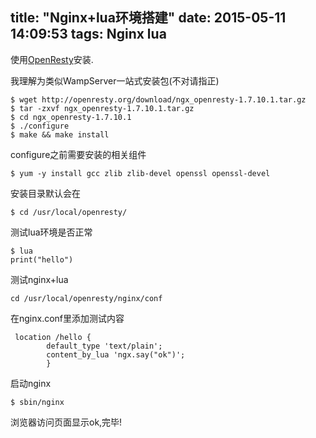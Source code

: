 title: "Nginx+lua环境搭建"
date: 2015-05-11 14:09:53
tags: Nginx lua
---
使用[OpenResty](http://openresty.org/)安装.

我理解为类似WampServer一站式安装包(不对请指正)

```
$ wget http://openresty.org/download/ngx_openresty-1.7.10.1.tar.gz
$ tar -zxvf ngx_openresty-1.7.10.1.tar.gz
$ cd ngx_openresty-1.7.10.1
$ ./configure
$ make && make install
```
configure之前需要安装的相关组件

```
$ yum -y install gcc zlib zlib-devel openssl openssl-devel
```
安装目录默认会在

```
$ cd /usr/local/openresty/
```
测试lua环境是否正常

```
$ lua
print("hello")
```
测试nginx+lua

```
cd /usr/local/openresty/nginx/conf
```
在nginx.conf里添加测试内容

```
 location /hello {
        default_type 'text/plain';
        content_by_lua 'ngx.say("ok")';
        }
```
启动nginx

```
$ sbin/nginx
```
浏览器访问页面显示ok,完毕!
